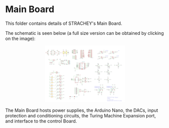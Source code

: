 # Main Board

This folder contains details of STRACHEY's Main Board.

The schematic is seen below (a full size version can be obtained by clicking on the image):

<p width=100%, align="center">
<img width=50%, src="https://github.com/m0xpd/STRACHEY/blob/main/Hardware/Main/main%20board%20schematic.pdf">
</p>

The Main Board hosts power supplies, the Arduino Nano, the DACs, input protection and conditioning circuits, the Turing Machine Expansion port, and interface to the control Board.


